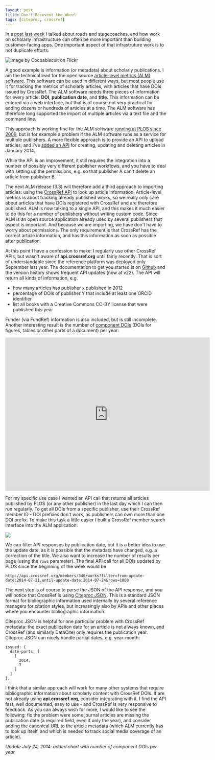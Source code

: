 ```yaml
---
layout: post
title: Don't Reinvent the Wheel
tags: [citeproc, crossref]
---
```

In a [post last week](/2014/07/18/roads-not-stagecoaches/) I talked about roads and stagecoaches, and how work on scholarly infrastructure can often be more important than building customer-facing apps. One important aspect of that infrastruture work is to not duplicate efforts.<!--more-->

![Image by Cocoabiscuit [on Flickr](http://www.flickr.com/photos/jfgallery/5673321593/)](/images/5673321593_e6a7faa36d_z.jpg)

A good example is information (or metadata) about scholarly publications. I am the technical lead for the open source [article-level metrics (ALM) software](http://articlemetrics.github.io/). This software can be used in different ways, but most people use it for tracking the metrics of scholarly articles, with articles that have DOIs issued by CrossRef. The ALM software needs three pieces of information for every article: **DOI**, **publication date**, and **title**. This information can be entered via a web interface, but that is of course not very practical for adding dozens or hundreds of articles at a time. The ALM software has therefore long supported the import of multiple articles via a text file and the command line.

This approach is working fine for the ALM software [running at PLOS since 2009](http://articlemetrics.github.io/plos/), but is for example a problem if the ALM software runs as a service for multiple publishers. A more flexible approach is to provide an API to upload articles, and I've [added an API](http://articlemetrics.github.io/docs/api/) for creating, updating and deleting articles in January 2014.

While the API is an improvement, it still requires the integration into a number of possibly very different publisher workflows, and you have to deal with setting up the permissions, e.g. so that publisher A can't delete an article from publisher B.

The next ALM release (3.3) will therefore add a third approach to importing articles: using the [CrossRef API](http://api.crossref.org) to look up article information. Article-level metrics is about tracking already published works, so we really only care about articles that have DOIs registered with CrossRef and are therefore published. ALM is now talking to a single API, and this makes it much easier to do this for a number of publishers without writing custom code. Since ALM is an open source application already used by several publishers that aspect is important. And because we are importing, we have don't have to worry about permissions. The only requirement is that CrossRef has the correct article information, and has this information as soon as possible after publication.

At this point I have a confession to make: I regularly use other CrossRef APIs, but wasn't aware of **api.crossref.org** until fairly recently. That is sort of understandable since the reference platform was deployed only September last year. The documentation to get you started is on [Github](https://github.com/CrossRef/rest-api-doc/blob/master/rest_api.md) and the version history shows frequent API updates (now at v22). The API will return all kinds of information, e.g.

* how many articles has publisher x published in 2012
* percentage of DOIs of publisher Y that include at least one ORCID identifier
* list all books with a Creative Commons CC-BY license that were published this year

Funder (via FundRef) information is also included, but is still incomplete. Another interesting result is the number of [component DOIs](http://blogs.plos.org/mfenner/2011/03/26/direct-links-to-figures-and-tables-using-component-dois/) (DOIs for figures, tables or other parts of a document) per year:

<iframe src="http://cf.datawrapper.de/Ze7et/1/" frameborder="0" allowtransparency="true" allowfullscreen="allowfullscreen" webkitallowfullscreen="webkitallowfullscreen" mozallowfullscreen="mozallowfullscreen" oallowfullscreen="oallowfullscreen" msallowfullscreen="msallowfullscreen" width="640" height="480"></iframe>

For my specific use case I wanted an API call that returns all articles published by PLOS (or any other publisher) in the last day which I can then run regularly. To get all DOIs from a specific publisher, use their CrossRef member ID - DOI prefixes don't work, as publishers can own more than one DOI prefix. To make this task a little easier I built a CrossRef member search interface into the ALM application:

![](/images/crossref_api.png)

We can filter API responses by publication date, but it is a better idea to use the update date, as it is possible that the metadata have changed, e.g. a correction of the title. We also want to increase the number of results per page (using the `rows` parameter). The final API call for all DOIs updated by PLOS since the beginning of the week would be

```
http://api.crossref.org/members/340/works?filter=from-update-date:2014-07-21,until-update-date:2014-07-24&rows=1000
```

The next step is of course to parse the JSON of the API response, and you will notice that CrossRef is using [Citeproc JSON](http://gsl-nagoya-u.net/http/pub/citeproc-doc.html). This is a standard JSON format for bibliographic information used internally by several reference managers for citation styles, but increasingly also by APIs and other places where you encounter bibliographic information.

Citeproc JSON is helpful for one particular problem with CrossRef metadata: the exact publication date for an article is not always known, and CrossRef (and similarly DataCite) only requires the publication year. Citeproc JSON can nicely handle partial dates, e.g. year-month:

```
issued: {
  date-parts: [
    [
      2014,
      7
    ]
  ]
},
```

I think that a similar approach will work for many other systems that require bibliographic information about scholarly content with CrossRef DOIs. If are not already using **api.crossref.org**, consider integrating with it, I find the API fast, well documented, easy to use - and CrossRef is very responsive to feedback. As you can always wish for more, I would like to see the following: fix the problem were some journal articles are missing the publication date (a required field, even if only the year), and consider adding the canonical URL to the article metadata (which ALM currently has to look up itself, and which is needed to track social media coverage of an article).

*Update July 24, 2014: added chart with number of component DOIs per year*

